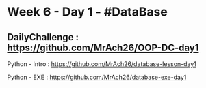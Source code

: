 # Week 6 - Day 1 - #DataBase

DailyChallenge : https://github.com/MrAch26/OOP-DC-day1
-

Python - Intro : https://github.com/MrAch26/database-lesson-day1 <br>

Python - EXE : https://github.com/MrAch26/database-exe-day1 <br> 


 
